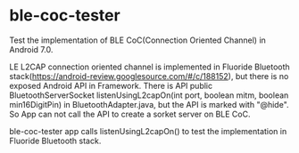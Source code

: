 # ble-coc-tester
Test the implementation of BLE CoC(Connection Oriented Channel) in Android 7.0.

LE L2CAP connection oriented channel is implemented in Fluoride Bluetooth stack(https://android-review.googlesource.com/#/c/188152), but there is no exposed Android API in Framework. There is API public BluetoothServerSocket listenUsingL2capOn(int port, boolean mitm, boolean min16DigitPin) in BluetoothAdapter.java, but the API is marked with "@hide". So App can not call the API to create a sorket server on BLE CoC.

ble-coc-tester app calls listenUsingL2capOn() to test the implementation in Fluoride Bluetooth stack.
